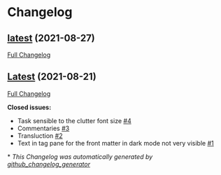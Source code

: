 # Changelog

## [latest](https://github.com/Mara-Li/Obsidian-Snippet-collection/tree/latest) (2021-08-27)

[Full Changelog](https://github.com/Mara-Li/Obsidian-Snippet-collection/compare/Latest...latest)

## [Latest](https://github.com/Mara-Li/Obsidian-Snippet-collection/tree/Latest) (2021-08-21)

[Full Changelog](https://github.com/Mara-Li/Obsidian-Snippet-collection/compare/bf5fc6e75aabc55ed6e1cafa234a83bb3c1ecfc1...Latest)

**Closed issues:**

- Task sensible to the clutter font size [\#4](https://github.com/Mara-Li/Obsidian-Snippet-collection/issues/4)
- Commentaries [\#3](https://github.com/Mara-Li/Obsidian-Snippet-collection/issues/3)
- Transluction [\#2](https://github.com/Mara-Li/Obsidian-Snippet-collection/issues/2)
- Text in tag pane for the front matter in dark mode not very visible [\#1](https://github.com/Mara-Li/Obsidian-Snippet-collection/issues/1)



\* *This Changelog was automatically generated by [github_changelog_generator](https://github.com/github-changelog-generator/github-changelog-generator)*
